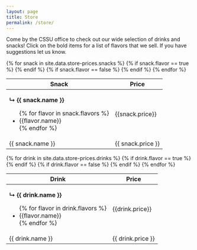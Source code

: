 ```yaml
---
layout: page
title: Store
permalink: /store/
---
```


Come by the CSSU office to check out our wide selection of drinks and snacks! Click on the bold items for a list of flavors that we sell. If you have suggestions let us know.

<!--
## Status

<table>
  <thead>
    <tr>
      <th>Item</th>
      <th>Available</th>
    </tr>
  </thead>
  <tbody>
    {% for item in site.data.status %}
    <tr>
      <td>{{ item.item }}</td>
      <td>{% if item.status %}✅{% else %}❌{% endif %}</td>
    </tr>
    {% endfor %}
  </tbody>
</table>


## For sale
-->

<div id="store">
  <section class="store-left">
    <table>
      <thead>
        <tr>
          <th>Snack</th>
          <th>Price</th>
        </tr>
      </thead>
      <tbody>
        {% for snack in site.data.store-prices.snacks %}
        {% if snack.flavor == true %}
        <tr>
          <td>
            <p class="collapse" style="font-weight: bold">&#8627; {{ snack.name }}</p>
              <div class="panel">
                <ul>
                {% for flavor in snack.flavors %}
                <li>{{flavor.name}}</li>
                {% endfor %}
                </ul>
              </div>
          </td>
          <td>{{snack.price}}</td>
        </tr>
        {% endif %}
        {% if snack.flavor == false %}
        <tr>
          <td>{{ snack.name }}</td>
          <td>{{ snack.price }}</td>
        </tr>
        {% endif %}
        {% endfor %}
      </tbody>
    </table>
  </section>
  <section class="store-right">
    <table>
      <thead>
        <tr>
          <th>Drink</th>
          <th>Price</th>
        </tr>
      </thead>
      <tbody>
        {% for drink in site.data.store-prices.drinks %}
        {% if drink.flavor == true %}
        <tr>
          <td>
            <p class="collapse" style="font-weight: bold">&#8627; {{ drink.name }}</p>
              <div class="panel">
                <ul>
                {% for flavor in drink.flavors %}
                <li>{{flavor.name}}</li>
                {% endfor %}
                </ul>
              </div>
          </td>
          <td>{{drink.price}}</td>
        </tr>
        {% endif %}
        {% if drink.flavor == false %}
        <tr>
          <td>{{ drink.name }}</td>
          <td>{{ drink.price }}</td>
        </tr>
        {% endif %}
        {% endfor %}
      </tbody>
    </table>
  </section>
</div>

<script>
  /** Store Collapse Feature by Borna*/
  var coll = document.getElementsByClassName("collapse");
  var i;
  for (i = 0; i < coll.length; i++) {
    coll[i].addEventListener("click", function() {
      this.classList.toggle("active");
      var panel = this.nextElementSibling;
      if (panel.style.display === "block") {
        panel.style.display = "none";
      } else {
        panel.style.display = "block";
      }
    });
  };
</script>